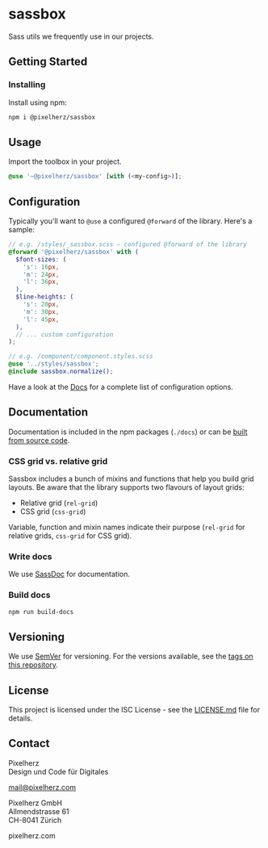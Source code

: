 # sassbox

Sass utils we frequently use in our projects.


## Getting Started

### Installing

Install using npm:

```sh
npm i @pixelherz/sassbox
```

## Usage

Import the toolbox in your project. 

```scss
@use '~@pixelherz/sassbox' [with (<my-config>)];
```

## Configuration

Typically you'll want to `@use` a configured `@forward` of the library. Here's a sample: 

```scss
// e.g. /styles/_sassbox.scss – configured @forward of the library
@forward '@pixelherz/sassbox' with (
  $font-sizes: (
    's': 16px,
    'm': 24px,
    'l': 36px,
  ),
  $line-heights: (
    's': 20px,
    'm': 30px,
    'l': 45px,
  ),
  // ... custom configuration
);
```

```scss
// e.g. /component/component.styles.scss
@use '../styles/sassbox';
@include sassbox.normalize();
```

Have a look at the [Docs](#documentation) for a complete list of configuration options.

## Documentation

Documentation is included in the npm packages (`./docs`) or can be [built from source code](#build-docs).

### CSS grid vs. relative grid

Sassbox includes a bunch of mixins and functions that help you build grid layouts. Be aware that the library supports two flavours of layout grids:

- Relative grid (`rel-grid`)
- CSS grid (`css-grid`)

Variable, function and mixin names indicate their purpose (`rel-grid` for relative grids, `css-grid` for CSS grid).

### Write docs

We use [SassDoc](http://sassdoc.com) for documentation. 

### Build docs

```sh
npm run build-docs
```

## Versioning

We use [SemVer](http://semver.org/) for versioning. For the versions available, see the [tags on this repository](https://github.com/Pixelherz/sassbox/tags). 


## License

This project is licensed under the ISC License - see the [LICENSE.md](LICENSE.md) file for details.


## Contact

Pixelherz  
Design und Code für Digitales

mail@pixelherz.com

Pixelherz GmbH  
Allmendstrasse 61  
CH-8041 Zürich

pixelherz.com
